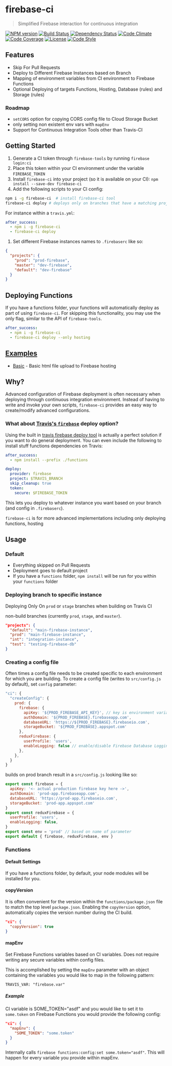 # firebase-ci

> Simplified Firebase interaction for continuous integration

[![NPM version][npm-image]][npm-url]
[![Build Status][travis-image]][travis-url]
[![Dependency Status][daviddm-image]][daviddm-url]
[![Code Climate][climate-image]][climate-url]
[![Code Coverage][coverage-image]][coverage-url]
[![License][license-image]][license-url]
[![Code Style][code-style-image]][code-style-url]

## Features
* Skip For Pull Requests
* Deploy to Different Firebase Instances based on Branch
* Mapping of environment variables from CI environment to Firebase Functions
* Optional Deploying of targets Functions, Hosting, Database (rules) and Storage (rules)

### Roadmap
* `setCORS` option for copying CORS config file to Cloud Storage Bucket
* only setting non existent env vars with `mapEnv`
* Support for Continuous Integration Tools other than Travis-CI

## Getting Started

1. Generate a CI token through `firebase-tools` by running `firebase login:ci`
1. Place this token within your CI environment under the variable `FIREBASE_TOKEN`
1. Install `firebase-ci` into your project (so it is available on your CI): `npm install --save-dev firebase-ci`
1. Add the following scripts to your CI config:

  ```bash
  npm i -g firebase-ci  # install firebase-ci tool
  firebase-ci deploy # deploys only on branches that have a matching project name in .firebaserc
  ```

  For instance within a `travis.yml`:

  ```yaml
  after_success:
    - npm i -g firebase-ci
    - firebase-ci deploy
  ```

1. Set different Firebase instances names to `.firebaserc` like so:
```json
{
  "projects": {
    "prod": "prod-firebase",
    "master": "dev-firebase",
    "default": "dev-firebase"
  }
}
```

## Deploying Functions

If you have a functions folder, your functions will automatically deploy as part of using `firebase-ci`. For skipping this functionality, you may use the only flag, similar to the API of `firebase-tools`.

```yaml
after_success:
  - npm i -g firebase-ci
  - firebase-ci deploy --only hosting
```

## [Examples](/examples)

* [Basic](/examples/basic) - Basic html file upload to Firebase hosting

## Why?
Advanced configuration of Firebase deployment is often necessary when deploying through continuous integration environment. Instead of having to write and invoke your own scripts, `firebase-ci` provides an easy way to  create/modify advanced configurations.

### What about [Travis's `firebase`](https://docs.travis-ci.com/user/deployment/firebase/) deploy option?

Using the built in [travis firebase deploy tool](https://docs.travis-ci.com/user/deployment/firebase/) is actually a perfect solution if you want to do general deployment. You can even include the following to install stuff functions dependencies on Travis:

```yaml
after_success:
  - npm install --prefix ./functions

deploy:
  provider: firebase
  project: $TRAVIS_BRANCH
  skip_cleanup: true
  token:
    secure: $FIREBASE_TOKEN
```

This lets you deploy to whatever instance you want based on your branch (and config in `.firebaserc`).

`firebase-ci` is for more advanced implementations including only deploying functions, hosting

## Usage

### Default
* Everything skipped on Pull Requests
* Deployment goes to default project
* If you have a `functions` folder, `npm install` will be run for you within your `functions` folder

### Deploying branch to specific instance

Deploying Only On `prod` or `stage` branches when building on Travis CI

non-build branches (currently `prod`, `stage`, and `master`).

```json
"projects": {
  "default": "main-firebase-instance",
  "prod": "main-firebase-instance",
  "int": "integration-instance",
  "test": "testing-firebase-db"
}
```

### Creating a config file
Often times a config file needs to be created specific to each environment for which you are building. To create a config file (writes to  `src/config.js` by default), set `config` parameter:

```js
"ci": {
  "createConfig": {
    prod: {
      firebase: {
        apiKey: '${PROD_FIREBASE_API_KEY}', // key is environment variable
        authDomain: '${PROD_FIREBASE}.firebaseapp.com',
        databaseURL: 'https://${PROD_FIREBASE}.firebaseio.com',
        storageBucket: '${PROD_FIREBASE}.appspot.com'
      },
      reduxFirebase: {
        userProfile: 'users',
        enableLogging: false // enable/disable Firebase Database Logging
      },
    },
  }
}
```

builds on prod branch result in a `src/config.js` looking like so:

```js
export const firebase = {
  apiKey: '<- actual production firebase key here ->',
  authDomain: 'prod-app.firebaseapp.com',
  databaseURL: 'https://prod-app.firebaseio.com',
  storageBucket: 'prod-app.appspot.com'
}
export const reduxFirebase = {
  userProfile: 'users',
  enableLogging: false,
}
export const env = 'prod' // based on name of parameter
export default { firebase, reduxFirebase, env }

```

### Functions

#### Default Settings

If you have a functions folder, by default, your node modules will be installed for you.

#### copyVersion

It is often convenient for the version within the `functions/package.json` file to match the top level `package.json`. Enabling the `copyVersion` option, automatically copies the version number during the CI build.

```json
"ci": {
  "copyVersion": true
}
```

#### mapEnv

Set Firebase Functions variables based on CI variables. Does not require writing any secure variables within config files.

This is accomplished by setting the `mapEnv` parameter with an object containing the variables you would like to map in the following pattern:

```
TRAVIS_VAR: "firebase.var"
```

##### Example
CI variable is SOME_TOKEN="asdf" and you would like to set it to `some.token` on Firebase Functions you would provide the following config:

```json
"ci": {
  "mapEnv": {
    "SOME_TOKEN": "some.token"
  }
}
```

Internally calls `firebase functions:config:set some.token="asdf"`. This will happen for every variable you provide within mapEnv.



[npm-image]: https://img.shields.io/npm/v/firebase-ci.svg?style=flat-square
[npm-url]: https://npmjs.org/package/firebase-ci
[travis-image]: https://img.shields.io/travis/prescottprue/firebase-ci/master.svg?style=flat-square
[travis-url]: https://travis-ci.org/prescottprue/firebase-ci
[daviddm-image]: https://img.shields.io/david/prescottprue/firebase-ci.svg?style=flat-square
[daviddm-url]: https://david-dm.org/prescottprue/firebase-ci
[climate-image]: https://img.shields.io/codeclimate/github/prescottprue/firebase-ci.svg?style=flat-square
[climate-url]: https://codeclimate.com/github/prescottprue/firebase-ci
[coverage-image]: https://img.shields.io/codecov/c/github/prescottprue/firebase-ci.svg?style=flat-square
[coverage-url]: https://codecov.io/gh/prescottprue/firebase-ci
[license-image]: https://img.shields.io/npm/l/firebase-ci.svg?style=flat-square
[license-url]: https://github.com/prescottprue/firebase-ci/blob/master/LICENSE
[code-style-image]: https://img.shields.io/badge/code%20style-standard-brightgreen.svg?style=flat-square
[code-style-url]: http://standardjs.com/
